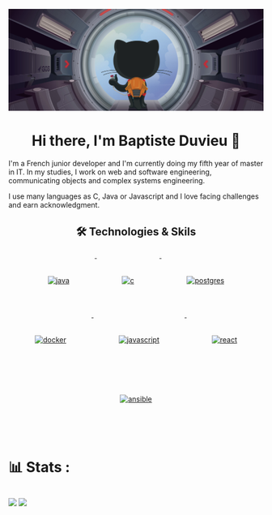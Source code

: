 ![](header.png)

<h1 align="center">Hi there, I'm Baptiste Duvieu 👋</h1>

I'm a French junior developer and I'm currently doing my fifth year of master in IT. In my studies, I work on web and software engineering, communicating objects and complex systems engineering.

I use many languages as C, Java or Javascript and I love facing challenges and earn acknowledgment.

<h2 align="center">🛠 Technologies & Skils</h2>

<div align="center">
    <a href="">
        <img src="https://cdn.jsdelivr.net/gh/devicons/devicon/icons/java/java-original.svg"
            alt="java" width="54" height="54" style="vertical-align:top; margin:50px;">
    </a>
    <a href="">
        <img src="https://cdn.jsdelivr.net/gh/devicons/devicon/icons/c/c-original.svg"
            alt="c" width="54" height="54" style="vertical-align:top; margin:50px;">
    </a>
    <a href="">
        <img src="https://cdn.jsdelivr.net/gh/devicons/devicon/icons/postgresql/postgresql-original-wordmark.svg"
            width="54" height="54" alt="postgres" style="vertical-align:top; margin:50px">
    </a>
    <a href="https://hub.docker.com/">
        <img src="https://cdn.jsdelivr.net/gh/devicons/devicon/icons/docker/docker-original-wordmark.svg" width="54"
            height="54" alt="docker" style="vertical-align:top; margin:50px">
    </a>
    <a href="">
        <img src="https://cdn.jsdelivr.net/gh/devicons/devicon/icons/javascript/javascript-original.svg" width="54"
            height="54" alt="javascript" style="vertical-align:top; margin:50px">
    </a>
    <a href="">
        <img src="https://cdn.jsdelivr.net/gh/devicons/devicon/icons/react/react-original.svg"
            alt="react" width="54" height="54" style="vertical-align:top; margin:50px;">
    </a>
    <a href="">
        <img src="https://cdn.jsdelivr.net/gh/devicons/devicon/icons/ansible/ansible-original.svg"
            alt="ansible" width="54" height="54" style="vertical-align:top; margin:50px;">
    </a>
</div>

<br/>

# 📊 Stats :

<p align="center" style="display: flex;">
    
![](https://github-readme-stats.vercel.app/api/top-langs/?username=db200253&layout=compact)
![](https://github-readme-stats.vercel.app/api?username=db200253&show_icons=true&theme=dark)

</p>
